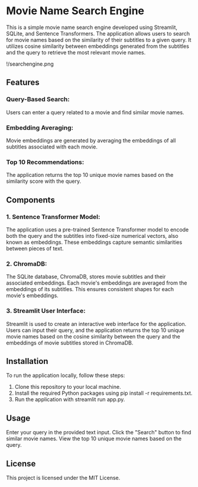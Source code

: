 # Movie Name Search Engine
This is a simple movie name search engine developed using Streamlit, SQLite, and Sentence Transformers. The application allows users to search for movie names based on the similarity of their subtitles to a given query. It utilizes cosine similarity between embeddings generated from the subtitles and the query to retrieve the most relevant movie names.

!/searchengine.png

## Features
### Query-Based Search:
Users can enter a query related to a movie and find similar movie names.
### Embedding Averaging: 
Movie embeddings are generated by averaging the embeddings of all subtitles associated with each movie.
### Top 10 Recommendations: 
The application returns the top 10 unique movie names based on the similarity score with the query.

## Components
### 1. Sentence Transformer Model:
   The application uses a pre-trained Sentence Transformer model to encode both the query and the subtitles into fixed-size numerical vectors, also known as embeddings. These embeddings capture semantic similarities between pieces of text.
### 2. ChromaDB: 
The SQLite database, ChromaDB, stores movie subtitles and their associated embeddings. Each movie's embeddings are averaged from the embeddings of its subtitles. This ensures consistent shapes for each movie's embeddings.
### 3. Streamlit User Interface: 
Streamlit is used to create an interactive web interface for the application. Users can input their query, and the application returns the top 10 unique movie names based on the cosine similarity between the query and the embeddings of movie subtitles stored in ChromaDB.

## Installation
To run the application locally, follow these steps:

1. Clone this repository to your local machine.
2. Install the required Python packages using pip install -r requirements.txt.
3. Run the application with streamlit run app.py.
   
## Usage
Enter your query in the provided text input.
Click the "Search" button to find similar movie names.
View the top 10 unique movie names based on the query.

## License
This project is licensed under the MIT License.
